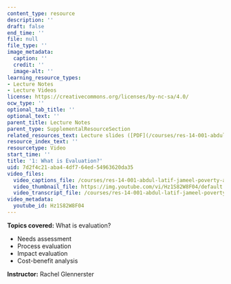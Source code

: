 ```yaml
---
content_type: resource
description: ''
draft: false
end_time: ''
file: null
file_type: ''
image_metadata:
  caption: ''
  credit: ''
  image-alt: ''
learning_resource_types:
- Lecture Notes
- Lecture Videos
license: https://creativecommons.org/licenses/by-nc-sa/4.0/
ocw_type: ''
optional_tab_title: ''
optional_text: ''
parent_title: Lecture Notes
parent_type: SupplementalResourceSection
related_resources_text: Lecture slides ([PDF](/courses/res-14-001-abdul-latif-jameel-poverty-action-lab-executive-training-evaluating-social-programs-2009-spring-2009/resources/lecture1))
resource_index_text: ''
resourcetype: Video
start_time: ''
title: '1: What is Evaluation?'
uid: 7d2f4c21-aba4-4df7-64ed-54963620da35
video_files:
  video_captions_file: /courses/res-14-001-abdul-latif-jameel-poverty-action-lab-executive-training-evaluating-social-programs-2009-spring-2009/a1b717daebb756e090e019d56ba454aa_Hz1S82W8F04.vtt
  video_thumbnail_file: https://img.youtube.com/vi/Hz1S82W8F04/default.jpg
  video_transcript_file: /courses/res-14-001-abdul-latif-jameel-poverty-action-lab-executive-training-evaluating-social-programs-2009-spring-2009/69bd938716ce039bb716ee865d758047_Hz1S82W8F04.pdf
video_metadata:
  youtube_id: Hz1S82W8F04
---
```


**Topics covered:** What is evaluation?

*   Needs assessment
*   Process evaluation
*   Impact evaluation
*   Cost-benefit analysis

**Instructor:** Rachel Glennerster